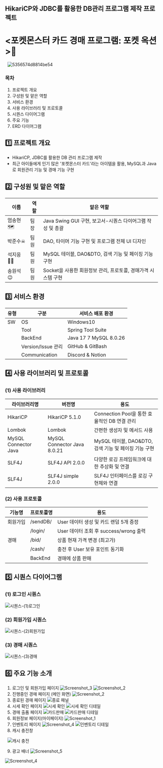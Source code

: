 ## HikariCP와 JDBC를 활용한 DB관리 프로그램 제작 프로젝트
# <포켓몬스터 카드 경매 프로그램: 포켓 옥션>💸
&nbsp; 
![5356574d8814be54](https://github.com/junsoo186/card_auction_project/assets/169410809/d8e958ce-e7fe-4056-a242-c25d4b8ef48b)
&nbsp;
### 목차
1. 프로젝트 개요
2. 구성원 및 맡은 역할
3. 서비스 환경
4. 사용 라이브러리 및 프로토콜
5. 시퀀스 다이어그램
6. 주요 기능
7. ERD 다이어그램
&nbsp; 
## 1️⃣ 프로젝트 개요
* HikariCP, JDBC를 활용한 DB 관리 프로그램 제작
* 최근 아이들에게 인기 많은 '포켓몬스터 카드'라는 아이템을 활용, MySQL과 Java로 회원관리 기능 및 경매 기능 구현
&nbsp; 
## 2️⃣ 구성원 및 맡은 역할
|이름|역할|맡은 역할|
|------|---|---|
|엄송현🗺|팀장| Java Swing GUI 구현, 보고서-시퀀스 다이어그램 작성 및 총괄 |
|박준수☠|팀원| DAO, 타이머 기능 구현 및 프로그램 전체 UI 디자인 |
|석지웅👨‍💻|팀원| MySQL 테이블, DAO&DTO, 검색 기능 및 페이징 기능 구현 |
|송원석😉|팀원| Socket을 사용한 회원정보 관리, 프로토콜, 경매가격 시스템 구현|
## 3️⃣ 서비스 환경
|유형|구분|서비스 배포 환경|
|------|---|---|
|SW|OS| Windows10 |
||Tool| Spring Tool Suite |
||BackEnd| Java 17 7 MySQL 8.0.26 |
||Version/Issue 관리| GitHub & GitBash |
||Communication| Discord & Notion|
## 4️⃣ 사용 라이브러리 및 프로토콜
### (1) 사용 라이브러리
|라이브러리명|버전명|용도|
|------|---|---|
|HikariCP|HikariCP 5.1.0| Connection Pool을 통한 효율적인 DB 연결 관리 |
|Lombok|Lombok| 간편한 생성자 및 메서드 사용 |
|MySQL Connector Java|MySQL Connector Java 8.0.21| MySQL 테이블, DAO&DTO, 검색 기능 및 페이징 기능 구현 |
|SLF4J|SLF4J API 2.0.0| 다양한 로깅 프레임워크에 대한 추상화 및 연결 |
|SLF4J|SLF4J simple 2.0.0| SLF4J 인터페이스를 로깅 구현체와 연결 |
### (2) 사용 프로토콜
|기능명|프로토콜명|용도|
|------|---|---|
|회원가입|/sendDB/| User 데이터 생성 및 카드 랜덤 5개 증정 |
||/login/| User 데이터 조회 후 success/wrong 출력 |
|경매|/bid/| 상품 현재 가격 변경 (최고가) |
||/cash/| 충전 후 User 보유 포인트 동기화|
||BackEnd| 경매에 상품 판매 |
## 5️⃣ 시퀀스 다이어그램
### (1) 로그인 시퀀스
![시퀀스-(1)로그인](https://github.com/junsoo186/card_auction_project/assets/169410809/f52f05fd-1abb-4813-b2fa-70e1958865d3)
### (2) 회원가입 시퀀스
![시퀀스-(2)회원가입](https://github.com/junsoo186/card_auction_project/assets/169410809/1c19b9f2-e0ac-4565-8aa9-31488a977eb9)
### (3) 경매 시퀀스
![시퀀스-(3)경매](https://github.com/junsoo186/card_auction_project/assets/169410809/e5c8fbd5-4e43-4ea1-b89a-3192226bc88c)
## 6️⃣ 주요 기능 소개
1. 로그인 및 회원가입 페이지
![Screenshot_3](https://github.com/junsoo186/card_auction_project/assets/169410809/8b2cea95-f5d9-45db-9a08-6b9a56c64584)
![Screenshot_2](https://github.com/junsoo186/card_auction_project/assets/169410809/1d5f29b6-7832-4571-ba38-52f114aa8a1d)
3. 진행중인 경매 페이지 (메인 화면)
![Screenshot_2](https://github.com/junsoo186/card_auction_project/assets/169410809/1c2ba2c2-a2e4-447a-a726-976c6c311425)
4. 종료된 경매 페이지
![종료 패널](https://github.com/junsoo186/card_auction_project/assets/169410809/2dc024d5-a9b1-43de-b97c-019c65623fda)
5. 시세 확인 페이지
![시세 확인](https://github.com/junsoo186/card_auction_project/assets/169410809/654dce06-593e-4caa-ba78-88b555248586)
![시세 확인 디테일](https://github.com/junsoo186/card_auction_project/assets/169410809/41eda036-eaba-4927-a074-03ba9a9d4bbd)
6. 경매 출품 페이지
![카드판매](https://github.com/junsoo186/card_auction_project/assets/169410809/c7eb076e-8b92-4286-820e-ef1c2ca717db)
![카드판매 디테일](https://github.com/junsoo186/card_auction_project/assets/169410809/b509c532-c767-4135-a7c0-3eb4dacf833e)
7. 회원정보 페이지(마이페이지)
![Screenshot_1](https://github.com/junsoo186/card_auction_project/assets/169410809/d3b9a56b-995d-4154-92a2-f5f8134d6971)
8. 인벤토리 페이지
![Screenshot_4](https://github.com/junsoo186/card_auction_project/assets/169410809/e549d640-7df5-42b7-9163-5c537cd125c2)
![인벤토리 디테일](https://github.com/junsoo186/card_auction_project/assets/169410809/718ada31-3cca-440b-bddd-1546fcdea693)
9. 캐시 충전창


&nbsp; 
![캐시 충전](https://github.com/junsoo186/card_auction_project/assets/169410809/1a8816d0-37ce-4c68-a8e5-7208de39c897)



9. 광고 배너
![Screenshot_5](https://github.com/junsoo186/card_auction_project/assets/169410809/01ecca12-7ca8-4130-b78a-a4f2690cd78f)

![Screenshot_4](https://github.com/junsoo186/card_auction_project/assets/169410809/9f02b22c-2faf-41d7-9090-6ed2879210ac)



